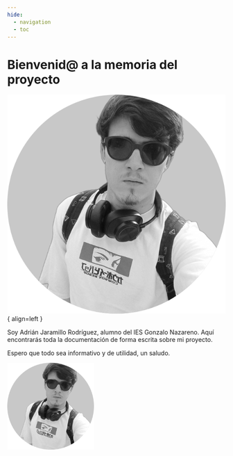 ```yaml
---
hide:
  - navigation
  - toc
---
```


# Bienvenid@ a la memoria del proyecto

![profilepic](images/profile-pic.png){ align=left }

Soy Adrián Jaramillo Rodríguez, alumno del IES Gonzalo Nazareno. Aquí encontrarás toda la documentación de forma escrita sobre mi proyecto.

Espero que todo sea informativo y de utilidad, un saludo.

<img src="images/profile-pic.png" alt="pfp" height="200"/>
